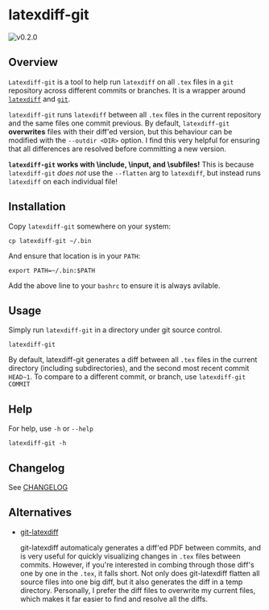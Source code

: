 # latexdiff-git

![v0.2.0](https://d25lcipzij17d.cloudfront.net/badge.svg?id=gh&type=6&v=0.2.0&x2=0)

## Overview

`Latexdiff-git` is a tool to help run `latexdiff` on all `.tex` files in a `git` repository across different commits or branches. It is a wrapper around [`latexdiff`](https://git-scm.com) and [`git`](https://git-scm.com).

`latexdiff-git` runs `latexdiff` between all `.tex` files in the current repository and the same files one commit previous. By default, `latexdiff-git` **overwrites** files with their diff'ed version, but this behaviour can be modified with the `--outdir <DIR>` option. I find this very helpful for ensuring that all differences are resolved before committing a new version. 

**`latexdiff-git` works with \include, \input, and \subfiles!** This is because `latexdiff-git` *does not* use the `--flatten` arg to `latexdiff`, but instead runs `latexdiff` on each individual file!

## Installation

Copy `latexdiff-git` somewhere on your system:

```
cp latexdiff-git ~/.bin
```

And ensure that location is in your `PATH`:

```
export PATH=~/.bin:$PATH
```

Add the above line to your `bashrc` to ensure it is always avilable.

## Usage

Simply run `latexdiff-git` in a directory under git source control.

```
latexdiff-git
```

By default, latexdiff-git generates a diff between all `.tex` files in the current directory (including subdirectories), and the second most recent commit `HEAD~1`. To compare to a different commit, or branch, use `latexdiff-git COMMIT`

## Help

For help, use `-h` or `--help`

```
latexdiff-git -h
```

## Changelog
See [CHANGELOG](docs/CHANGELOG.md)

## Alternatives

- [git-latexdiff](https://gitlab.com/git-latexdiff/git-latexdiff) 

  git-latexdiff automaticaly generates a diff'ed PDF between commits, and is very useful for quickly visualizing changes in   `.tex` files between commits. However, if you're interested in combing through those diff's one by one in the `.tex`, it falls short. Not only does git-latexdiff flatten all source files into one big diff, but it also generates the diff in a temp directory. Personally, I prefer the diff files to overwrite my current files, which makes it far easier to find and resolve all the diffs.
